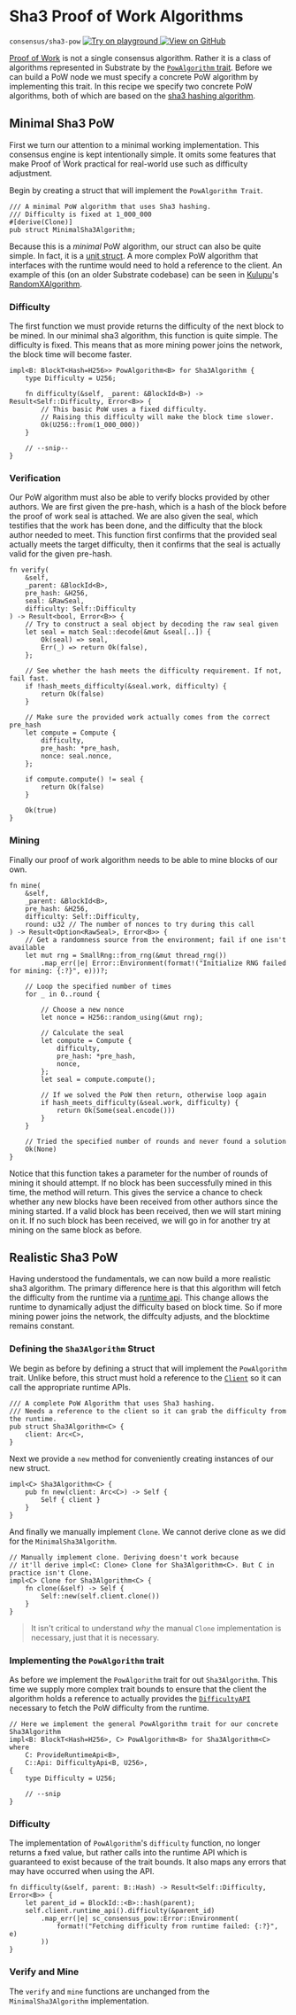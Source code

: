 # Sha3 Proof of Work Algorithms

`consensus/sha3-pow`
[
	![Try on playground](https://img.shields.io/badge/Playground-Try%20it!-brightgreen?logo=Parity%20Substrate)
](https://playground-staging.substrate.dev/?deploy=recipes&files=%2Fhome%2Fsubstrate%2Fworkspace%2Fconsensus%2Fsha3-pow%2Fsrc%2Flib.rs)
[
	![View on GitHub](https://img.shields.io/badge/Github-View%20Code-brightgreen?logo=github)
](https://github.com/substrate-developer-hub/recipes/tree/master/consensus/sha3-pow/src/lib.rs)

[Proof of Work](https://en.wikipedia.org/wiki/Proof_of_work) is not a single consensus algorithm.
Rather it is a class of algorithms represented in Substrate by the
[`PowAlgorithm` trait](https://substrate.dev/rustdocs/v2.0.0-rc4/sc_consensus_pow/trait.PowAlgorithm.html). Before we
can build a PoW node we must specify a concrete PoW algorithm by implementing this trait. In this
recipe we specify two concrete PoW algorithms, both of which are based on the
[sha3 hashing algorithm](https://en.wikipedia.org/wiki/SHA-3).

## Minimal Sha3 PoW

First we turn our attention to a minimal working implementation. This consensus engine is kept
intentionally simple. It omits some features that make Proof of Work practical for real-world use
such as difficulty adjustment.

Begin by creating a struct that will implement the `PowAlgorithm Trait`.

```rust, ignore
/// A minimal PoW algorithm that uses Sha3 hashing.
/// Difficulty is fixed at 1_000_000
#[derive(Clone)]
pub struct MinimalSha3Algorithm;
```

Because this is a _minimal_ PoW algorithm, our struct can also be quite simple. In fact, it is a
[unit struct](https://doc.rust-lang.org/rust-by-example/custom_types/structs.html). A more complex
PoW algorithm that interfaces with the runtime would need to hold a reference to the client. An
example of this (on an older Substrate codebase) can be seen in
[Kulupu](https://github.com/kulupu/kulupu/)'s
[RandomXAlgorithm](https://github.com/kulupu/kulupu/blob/3500b7f62fdf90be7608b2d813735a063ad1c458/pow/src/lib.rs#L137-L145).

### Difficulty

The first function we must provide returns the difficulty of the next block to be mined. In our
minimal sha3 algorithm, this function is quite simple. The difficulty is fixed. This means that as
more mining power joins the network, the block time will become faster.

```rust, ignore
impl<B: BlockT<Hash=H256>> PowAlgorithm<B> for Sha3Algorithm {
	type Difficulty = U256;

	fn difficulty(&self, _parent: &BlockId<B>) -> Result<Self::Difficulty, Error<B>> {
		// This basic PoW uses a fixed difficulty.
		// Raising this difficulty will make the block time slower.
		Ok(U256::from(1_000_000))
	}

	// --snip--
}
```

### Verification

Our PoW algorithm must also be able to verify blocks provided by other authors. We are first given
the pre-hash, which is a hash of the block before the proof of work seal is attached. We are also
given the seal, which testifies that the work has been done, and the difficulty that the block
author needed to meet. This function first confirms that the provided seal actually meets the target
difficulty, then it confirms that the seal is actually valid for the given pre-hash.

```rust, ignore
fn verify(
	&self,
	_parent: &BlockId<B>,
	pre_hash: &H256,
	seal: &RawSeal,
	difficulty: Self::Difficulty
) -> Result<bool, Error<B>> {
	// Try to construct a seal object by decoding the raw seal given
	let seal = match Seal::decode(&mut &seal[..]) {
		Ok(seal) => seal,
		Err(_) => return Ok(false),
	};

	// See whether the hash meets the difficulty requirement. If not, fail fast.
	if !hash_meets_difficulty(&seal.work, difficulty) {
		return Ok(false)
	}

	// Make sure the provided work actually comes from the correct pre_hash
	let compute = Compute {
		difficulty,
		pre_hash: *pre_hash,
		nonce: seal.nonce,
	};

	if compute.compute() != seal {
		return Ok(false)
	}

	Ok(true)
}
```

### Mining

Finally our proof of work algorithm needs to be able to mine blocks of our own.

```rust, ignore
fn mine(
	&self,
	_parent: &BlockId<B>,
	pre_hash: &H256,
	difficulty: Self::Difficulty,
	round: u32 // The number of nonces to try during this call
) -> Result<Option<RawSeal>, Error<B>> {
	// Get a randomness source from the environment; fail if one isn't available
	let mut rng = SmallRng::from_rng(&mut thread_rng())
		.map_err(|e| Error::Environment(format!("Initialize RNG failed for mining: {:?}", e)))?;

	// Loop the specified number of times
	for _ in 0..round {

		// Choose a new nonce
		let nonce = H256::random_using(&mut rng);

		// Calculate the seal
		let compute = Compute {
			difficulty,
			pre_hash: *pre_hash,
			nonce,
		};
		let seal = compute.compute();

		// If we solved the PoW then return, otherwise loop again
		if hash_meets_difficulty(&seal.work, difficulty) {
			return Ok(Some(seal.encode()))
		}
	}

	// Tried the specified number of rounds and never found a solution
	Ok(None)
}
```

Notice that this function takes a parameter for the number of rounds of mining it should attempt. If
no block has been successfully mined in this time, the method will return. This gives the service a
chance to check whether any new blocks have been received from other authors since the mining
started. If a valid block has been received, then we will start mining on it. If no such block has
been received, we will go in for another try at mining on the same block as before.

## Realistic Sha3 PoW

Having understood the fundamentals, we can now build a more realistic sha3 algorithm. The primary
difference here is that this algorithm will fetch the difficulty from the runtime via a
[runtime api](./runtime-api.md). This change allows the runtime to dynamically adjust the difficulty
based on block time. So if more mining power joins the network, the diffculty adjusts, and the
blocktime remains constant.

### Defining the `Sha3Algorithm` Struct

We begin as before by defining a struct that will implement the `PowAlgorithm` trait. Unlike before,
this struct must hold a reference to the
[`Client`](https://substrate.dev/rustdocs/v2.0.0-rc4/sc_service/client/struct.Client.html) so it can call the
appropriate runtime APIs.

```rust, ignore
/// A complete PoW Algorithm that uses Sha3 hashing.
/// Needs a reference to the client so it can grab the difficulty from the runtime.
pub struct Sha3Algorithm<C> {
	client: Arc<C>,
}
```

Next we provide a `new` method for conveniently creating instances of our new struct.

```rust, ignore
impl<C> Sha3Algorithm<C> {
	pub fn new(client: Arc<C>) -> Self {
		Self { client }
	}
}
```

And finally we manually implement `Clone`. We cannot derive clone as we did for the
`MinimalSha3Algorithm`.

```rust, ignore
// Manually implement clone. Deriving doesn't work because
// it'll derive impl<C: Clone> Clone for Sha3Algorithm<C>. But C in practice isn't Clone.
impl<C> Clone for Sha3Algorithm<C> {
	fn clone(&self) -> Self {
		Self::new(self.client.clone())
	}
}
```

> It isn't critical to understand _why_ the manual `Clone` implementation is necessary, just that it
> is necessary.

### Implementing the `PowAlgorithm` trait

As before we implement the `PowAlgorithm` trait for out `Sha3Algorithm`. This time we supply more
complex trait bounds to ensure that the client the algorithm holds a reference to actually provides
the [`DifficultyAPI`](https://substrate.dev/rustdocs/v2.0.0-rc4/sp_consensus_pow/trait.DifficultyApi.html) necessary
to fetch the PoW difficulty from the runtime.

```rust, ignore
// Here we implement the general PowAlgorithm trait for our concrete Sha3Algorithm
impl<B: BlockT<Hash=H256>, C> PowAlgorithm<B> for Sha3Algorithm<C> where
	C: ProvideRuntimeApi<B>,
	C::Api: DifficultyApi<B, U256>,
{
	type Difficulty = U256;

	// --snip
}
```

### Difficulty

The implementation of `PowAlgorithm`'s `difficulty` function, no longer returns a fxed value, but
rather calls into the runtime API which is guaranteed to exist because of the trait bounds. It also
maps any errors that may have occurred when using the API.

```rust, ignore
fn difficulty(&self, parent: B::Hash) -> Result<Self::Difficulty, Error<B>> {
	let parent_id = BlockId::<B>::hash(parent);
	self.client.runtime_api().difficulty(&parent_id)
		.map_err(|e| sc_consensus_pow::Error::Environment(
			format!("Fetching difficulty from runtime failed: {:?}", e)
		))
}
```

### Verify and Mine

The `verify` and `mine` functions are unchanged from the `MinimalSha3Algorithm` implementation.
